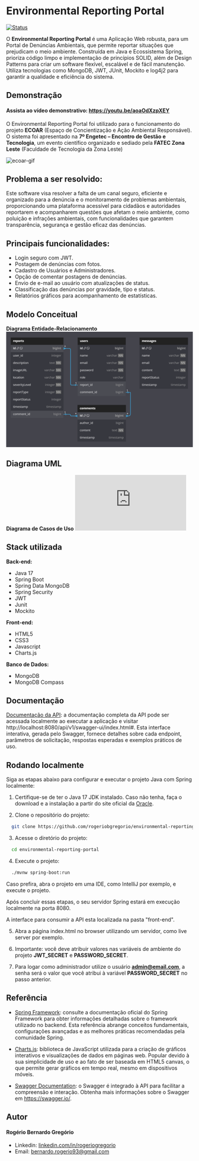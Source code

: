 # Environmental Reporting Portal
[![Status](https://img.shields.io/badge/Status-Concluído-brightgreen.svg)](https://github.com/seu-usuario/seu-projeto)

O **Environmental Reporting Portal** é uma Aplicação Web robusta, para um Portal de Denúncias Ambientais, que permite 
reportar situações que prejudicam o meio ambiente. Construída em Java e Ecossistema Spring, prioriza código limpo e implementação 
de princípios SOLID, além de Design Patterns para criar um software flexível, escalável e de fácil manutenção.
Utiliza tecnologias como MongoDB, JWT, JUnit, Mockito e log4j2 para garantir a qualidade e eficiência do sistema.

## Demonstração
#### Assista ao vídeo demonstrativo: https://youtu.be/aoaOdXzpXEY
O Environmental Reporting Portal foi utilizado para o funcionamento do projeto **ECOAR** (Espaço de Concientização e Ação
Ambiental Responsável). O sistema foi apresentado na **7º Engetec – Encontro de Gestão e Tecnologia**, um evento científico 
organizado e sediado pela **FATEC Zona Leste** (Faculdade de Tecnologia da Zona Leste)

![ecoar-gif](https://github.com/rogeriobgregorio/environmental-reporting-portal/raw/main/documentation/ECOAR.gif)


## Problema a ser resolvido:
Este software visa resolver a falta de um canal seguro, eficiente e organizado para a denúncia e o monitoramento de 
problemas ambientais, proporcionando uma plataforma acessível para cidadãos e autoridades reportarem e acompanharem 
questões que afetam o meio ambiente, como poluição e infrações ambientais, com funcionalidades que garantem transparência, 
segurança e gestão eficaz das denúncias.

## Principais funcionalidades:
- Login seguro com JWT.
- Postagem de denúncias com fotos.
- Cadastro de Usuários e Administradores.
- Opção de comentar postagens de denúncias.
- Envio de e-mail ao usuário com atualizações de status.
- Classificação das denúncias por gravidade, tipo e status.
- Relatórios gráficos para acompanhamento de estatísticas.

## Modelo Conceitual

**Diagrama Entidade-Relacionamento**
![diagram-der](https://github.com/rogeriobgregorio/environmental-reporting-portal/raw/main/documentation/diagram-der.png)

## Diagrama UML

**Diagrama de Casos de Uso**
![diagram-dcu](https://github.com/rogeriobgregorio/environmental-reporting-portal/blob/main/documentation/DCU.pdf)

## Stack utilizada

**Back-end:**
- Java 17
- Spring Boot
- Spring Data MongoDB
- Spring Security
- JWT
- Junit
- Mockito

**Front-end:**
- HTML5
- CSS3
- Javascript
- Charts.js

**Banco de Dados:**
- MongoDB
- MongoDB Compass

## Documentação

[Documentação da API](http://localhost:8080/api/v1/swagger-ui/index.html#):
a documentação completa da API pode ser acessada localmente ao executar a aplicação e visitar http://localhost:8080/api/v1/swagger-ui/index.html#. 
Esta interface interativa, gerada pelo Swagger, fornece detalhes sobre cada endpoint, parâmetros de solicitação, respostas esperadas e exemplos práticos de uso.

## Rodando localmente

Siga as etapas abaixo para configurar e executar o projeto Java com Spring localmente:

1. Certifique-se de ter o Java 17 JDK instalado. Caso não tenha, faça o download e a instalação a partir do site oficial da [Oracle](https://oracle.com/).

2. Clone o repositório do projeto:
```bash
  git clone https://github.com/rogeriobgregorio/environmental-reporting-portal
```

3. Acesse o diretório do projeto:
```bash
  cd environmental-reporting-portal
```

4. Execute o projeto:
```bash
  ./mvnw spring-boot:run
```
Caso prefira, abra o projeto em uma IDE, como IntelliJ por exemplo, e execute o projeto.

Após concluir essas etapas, o seu servidor Spring estará em execução localmente na porta 8080.

A interface para consumir a API esta localizada na pasta "front-end".

5. Abra a página index.html no browser utilizando um servidor, como live server por exemplo.

6. Importante: você deve atribuir valores nas variáveis de ambiente do projeto **JWT_SECRET** e **PASSWORD_SECRET**.

7. Para logar como administrador utilize o usuário **admin@email.com**, a senha será o valor que você atribui à variável **PASSWORD_SECRET** no passo anterior.


## Referência

- [Spring Framework](https://spring.io/):
consulte a documentação oficial do Spring Framework para obter informações detalhadas sobre o framework utilizado no backend. 
Esta referência abrange conceitos fundamentais, configurações avançadas e as melhores práticas recomendadas pela comunidade Spring.

- [Charts.js](https://chartjs.org/): 
biblioteca de JavaScript utilizada para a criação de gráficos interativos e visualizações de dados em páginas web. Popular 
devido à sua simplicidade de uso e ao fato de ser baseada em HTML5 canvas, o que permite gerar gráficos em tempo real, mesmo em dispositivos móveis.

- [Swagger Documentation](https://swagger.io/): 
  o Swagger é integrado à API para facilitar a compreensão e interação. Obtenha mais informações sobre o Swagger em https://swagger.io/.

## Autor

#### Rogério Bernardo Gregório
- Linkedin: [linkedin.com/in/rogeriogregorio](https://linkedin.com/in/rogeriogregorio)
- Email: [bernardo.rogerio93@gmail.com](mailto:bernardo.rogerio93@gmail.com)
